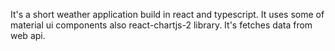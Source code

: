 It's a short weather application build in react and typescript. It uses some of material ui components also react-chartjs-2 library. It's fetches data from web api. 
